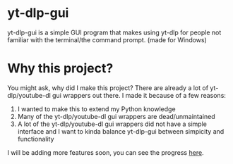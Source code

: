 # yt-dlp-gui
yt-dlp-gui is a simple GUI program that makes using yt-dlp for people not familiar with the terminal/the command prompt. (made for Windows)

# Why this project?
You might ask, why did I make this project? There are already a lot of yt-dlp/youtube-dl gui wrappers out there.
I made it because of a few reasons:
1. I wanted to make this to extend my Python knowledge
2. Many of the yt-dlp/youtube-dl gui wrappers are dead/unmaintained
3. A lot of the yt-dlp/youtube-dl gui wrappers did not have a simple interface and I want to kinda balance yt-dlp-gui between simpicity and functionality

I will be adding more features soon, you can see the progress [here](https://github.com/SKBotNL/yt-dlp-gui/projects/1).
